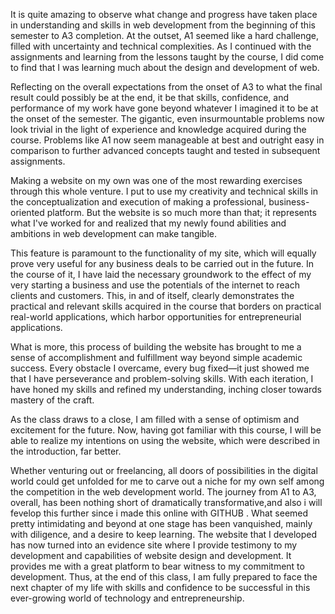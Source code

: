  It is quite amazing to observe what change and progress have taken place in understanding and skills in web development from the beginning of this semester to A3 completion. At the outset, A1 seemed like a hard challenge, filled with uncertainty and technical complexities. As I continued with the assignments and learning from the lessons taught by the course, I did come to find that I was learning much about the design and development of web.

Reflecting on the overall expectations from the onset of A3 to what the final result could possibly be at the end, it be that skills, confidence, and performance of my work have gone beyond whatever I imagined it to be at the onset of the semester. The gigantic, even insurmountable problems  now look trivial in the light of experience and knowledge acquired during the course. Problems like A1 now seem manageable at best and outright easy in comparison to further advanced concepts taught and tested in subsequent assignments.

Making a website on my own was one of the most rewarding exercises through this whole venture. I put to use my creativity and technical skills in the conceptualization and execution of making a professional, business-oriented platform. But the website is so much more than that; it represents what I've worked for and realized that my newly found abilities and ambitions in web development can make tangible.

This feature is paramount to the functionality of my site, which will equally prove very useful for any business deals to be carried out in the future. In the course of it, I have laid the necessary groundwork to the effect of my very starting a business and use the potentials of the internet to reach clients and customers. This, in and of itself, clearly demonstrates the practical and relevant skills acquired in the course that borders on practical real-world applications, which harbor opportunities for entrepreneurial applications.

What is more, this process of building the website has brought to me a sense of accomplishment and fulfillment way beyond simple academic success. Every obstacle I overcame, every bug fixed—it just showed me that I have perseverance and problem-solving skills. With each iteration, I have honed my skills and refined my understanding, inching closer towards mastery of the craft.

As the class draws to a close, I am filled with a sense of optimism and excitement for the future. Now, having got familiar with this course, I will be able to realize my intentions on using the website, which were described in the introduction, far better.

Whether venturing out or freelancing, all doors of possibilities in the digital world could get unfolded for me to carve out a niche for my own self among the competition in the web development world. The journey from A1 to A3, overall, has been nothing short of dramatically transformative,and also i will fevelop this further since i made this online with GITHUB . What seemed pretty intimidating and beyond at one stage has been vanquished, mainly with diligence, and a desire to keep learning. The website that I developed has now turned into an evidence site where I provide testimony to my development and capabilities of website design and development. It provides me with a great platform to bear witness to my commitment to development. Thus, at the end of this class, I am fully prepared to face the next chapter of my life with skills and confidence to be successful in this ever-growing world of technology and entrepreneurship.
